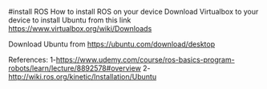 #install ROS 
How to install ROS on your device 
Download Virtualbox to your device to install Ubuntu from this link
https://www.virtualbox.org/wiki/Downloads
 
Download Ubuntu from https://ubuntu.com/download/desktop 
 
 
References:
1-https://www.udemy.com/course/ros-basics-program-robots/learn/lecture/8892578#overview
2- http://wiki.ros.org/kinetic/Installation/Ubuntu



